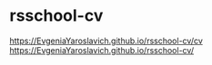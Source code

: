 # rsschool-cv
https://EvgeniaYaroslavich.github.io/rsschool-cv/cv
https://EvgeniaYaroslavich.github.io/rsschool-cv/
